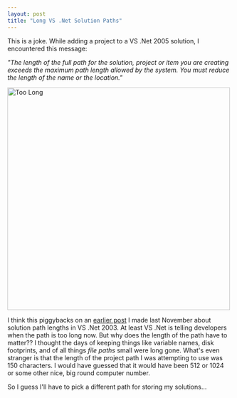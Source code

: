 ```yaml
---
layout: post
title: "Long VS .Net Solution Paths"
---
```


<p>This is a joke.  While adding a project to a VS .Net 2005 solution, I encountered this message:</p>
  
<p><em>"The length of the full path for the solution, project or item you are creating exceeds the maximum path length allowed by the system.  You must reduce the length of the name or the location."</em></p>
  
<p><a href="http://www.kindohm.com/localimages/toolong.jpg" target="_blank"><img width="500" src="http://www.kindohm.com/localimages/TooLong.jpg" alt="Too Long" border="0" /></a></p>
  
<p>I think this piggybacks on an <a href="http://kindohm.com/archive/2005/11/10/1167.aspx">earlier post</a> I made last November about solution path lengths in VS .Net 2003.  At least VS .Net is telling developers when the path is too long now.  But why does the length of the path have to matter??  I thought the days of keeping things like variable names, disk footprints, and of all things <em>file paths</em> small were long gone.  What's even stranger is that the length of the project path I was attempting to use was 150 characters.  I would have guessed that it would have been 512 or 1024 or some other nice, big round computer number.</p>
  
<p>So I guess I'll have to pick a different path for storing my solutions...</p>
 
